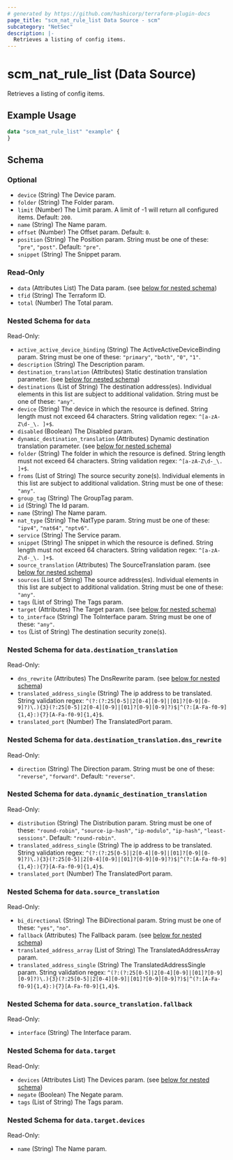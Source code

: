 ```yaml
---
# generated by https://github.com/hashicorp/terraform-plugin-docs
page_title: "scm_nat_rule_list Data Source - scm"
subcategory: "NetSec"
description: |-
  Retrieves a listing of config items.
---
```


# scm_nat_rule_list (Data Source)

Retrieves a listing of config items.

## Example Usage

```terraform
data "scm_nat_rule_list" "example" {
}
```

<!-- schema generated by tfplugindocs -->
## Schema

### Optional

- `device` (String) The Device param.
- `folder` (String) The Folder param.
- `limit` (Number) The Limit param. A limit of -1 will return all configured items. Default: `200`.
- `name` (String) The Name param.
- `offset` (Number) The Offset param. Default: `0`.
- `position` (String) The Position param. String must be one of these: `"pre"`, `"post"`. Default: `"pre"`.
- `snippet` (String) The Snippet param.

### Read-Only

- `data` (Attributes List) The Data param. (see [below for nested schema](#nestedatt--data))
- `tfid` (String) The Terraform ID.
- `total` (Number) The Total param.

<a id="nestedatt--data"></a>
### Nested Schema for `data`

Read-Only:

- `active_active_device_binding` (String) The ActiveActiveDeviceBinding param. String must be one of these: `"primary"`, `"both"`, `"0"`, `"1"`.
- `description` (String) The Description param.
- `destination_translation` (Attributes) Static destination translation parameter. (see [below for nested schema](#nestedatt--data--destination_translation))
- `destinations` (List of String) The destination address(es). Individual elements in this list are subject to additional validation. String must be one of these: `"any"`.
- `device` (String) The device in which the resource is defined. String length must not exceed 64 characters. String validation regex: `^[a-zA-Z\d-_\. ]+$`.
- `disabled` (Boolean) The Disabled param.
- `dynamic_destination_translation` (Attributes) Dynamic destination translation parameter. (see [below for nested schema](#nestedatt--data--dynamic_destination_translation))
- `folder` (String) The folder in which the resource is defined. String length must not exceed 64 characters. String validation regex: `^[a-zA-Z\d-_\. ]+$`.
- `froms` (List of String) The source security zone(s). Individual elements in this list are subject to additional validation. String must be one of these: `"any"`.
- `group_tag` (String) The GroupTag param.
- `id` (String) The Id param.
- `name` (String) The Name param.
- `nat_type` (String) The NatType param. String must be one of these: `"ipv4"`, `"nat64"`, `"nptv6"`.
- `service` (String) The Service param.
- `snippet` (String) The snippet in which the resource is defined. String length must not exceed 64 characters. String validation regex: `^[a-zA-Z\d-_\. ]+$`.
- `source_translation` (Attributes) The SourceTranslation param. (see [below for nested schema](#nestedatt--data--source_translation))
- `sources` (List of String) The source address(es). Individual elements in this list are subject to additional validation. String must be one of these: `"any"`.
- `tags` (List of String) The Tags param.
- `target` (Attributes) The Target param. (see [below for nested schema](#nestedatt--data--target))
- `to_interface` (String) The ToInterface param. String must be one of these: `"any"`.
- `tos` (List of String) The destination security zone(s).

<a id="nestedatt--data--destination_translation"></a>
### Nested Schema for `data.destination_translation`

Read-Only:

- `dns_rewrite` (Attributes) The DnsRewrite param. (see [below for nested schema](#nestedatt--data--destination_translation--dns_rewrite))
- `translated_address_single` (String) The ip address to be translated. String validation regex: `^(?:(?:25[0-5]|2[0-4][0-9]|[01]?[0-9][0-9]?)\.){3}(?:25[0-5]|2[0-4][0-9]|[01]?[0-9][0-9]?)$|^(?:[A-Fa-f0-9]{1,4}:){7}[A-Fa-f0-9]{1,4}$`.
- `translated_port` (Number) The TranslatedPort param.

<a id="nestedatt--data--destination_translation--dns_rewrite"></a>
### Nested Schema for `data.destination_translation.dns_rewrite`

Read-Only:

- `direction` (String) The Direction param. String must be one of these: `"reverse"`, `"forward"`. Default: `"reverse"`.



<a id="nestedatt--data--dynamic_destination_translation"></a>
### Nested Schema for `data.dynamic_destination_translation`

Read-Only:

- `distribution` (String) The Distribution param. String must be one of these: `"round-robin"`, `"source-ip-hash"`, `"ip-modulo"`, `"ip-hash"`, `"least-sessions"`. Default: `"round-robin"`.
- `translated_address_single` (String) The ip address to be translated. String validation regex: `^(?:(?:25[0-5]|2[0-4][0-9]|[01]?[0-9][0-9]?)\.){3}(?:25[0-5]|2[0-4][0-9]|[01]?[0-9][0-9]?)$|^(?:[A-Fa-f0-9]{1,4}:){7}[A-Fa-f0-9]{1,4}$`.
- `translated_port` (Number) The TranslatedPort param.


<a id="nestedatt--data--source_translation"></a>
### Nested Schema for `data.source_translation`

Read-Only:

- `bi_directional` (String) The BiDirectional param. String must be one of these: `"yes"`, `"no"`.
- `fallback` (Attributes) The Fallback param. (see [below for nested schema](#nestedatt--data--source_translation--fallback))
- `translated_address_array` (List of String) The TranslatedAddressArray param.
- `translated_address_single` (String) The TranslatedAddressSingle param. String validation regex: `^(?:(?:25[0-5]|2[0-4][0-9]|[01]?[0-9][0-9]?)\.){3}(?:25[0-5]|2[0-4][0-9]|[01]?[0-9][0-9]?)$|^(?:[A-Fa-f0-9]{1,4}:){7}[A-Fa-f0-9]{1,4}$`.

<a id="nestedatt--data--source_translation--fallback"></a>
### Nested Schema for `data.source_translation.fallback`

Read-Only:

- `interface` (String) The Interface param.



<a id="nestedatt--data--target"></a>
### Nested Schema for `data.target`

Read-Only:

- `devices` (Attributes List) The Devices param. (see [below for nested schema](#nestedatt--data--target--devices))
- `negate` (Boolean) The Negate param.
- `tags` (List of String) The Tags param.

<a id="nestedatt--data--target--devices"></a>
### Nested Schema for `data.target.devices`

Read-Only:

- `name` (String) The Name param.
